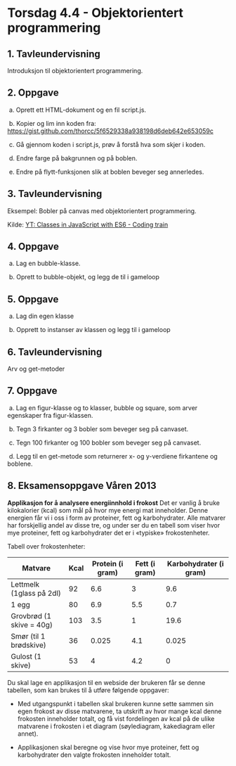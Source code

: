 # Torsdag 4.4 - Objektorientert programmering

## 1. Tavleundervisning

Introduksjon til objektorientert programmering. 

## 2. Oppgave

​	a. Oprett ett HTML-dokument og en fil script.js.

​	b. Kopier og lim inn koden fra: https://gist.github.com/thorcc/5f6529338a938198d6deb642e653059c

​	c. Gå gjennom koden i script.js, prøv å forstå hva som skjer i koden.

​	d. Endre farge på bakgrunnen og på boblen.

​	e. Endre på flytt-funksjonen slik at boblen beveger seg annerledes.

## 3. Tavleundervisning

Eksempel: Bobler på canvas med objektorientert programmering. 

Kilde: [YT: Classes in JavaScript with ES6 - Coding train](https://www.youtube.com/watch?v=T-HGdc8L-7w&list=PLRqwX-V7Uu6Zy51Q-x9tMWIv9cueOFTFA&index=23)

## 4. Oppgave

​	a. Lag en bubble-klasse.

​	b. Oprett to bubble-objekt, og legg de til i gameloop

## 5. Oppgave

​	a. Lag din egen klasse

​	b. Opprett to instanser av klassen og legg til i gameloop

## 6. Tavleundervisning

Arv og get-metoder

## 7. Oppgave

​	a. Lag en figur-klasse og to klasser, bubble og square, som arver egenskaper fra figur-klassen.

​	b. Tegn 3 firkanter og 3 bobler som beveger seg på canvaset.

​	c. Tegn 100 firkanter og 100 bobler som beveger seg på canvaset.

​	d. Legg til en get-metode som returnerer x- og y-verdiene firkantene og boblene.

## 8. Eksamensoppgave Våren 2013

**Applikasjon for å analysere energiinnhold i frokost**
Det er vanlig å bruke kilokalorier (kcal) som mål på hvor mye energi mat inneholder. Denne energien får vi i oss i form av proteiner, fett og karbohydrater. Alle matvarer har forskjellig andel av disse tre, og under ser du en tabell som viser hvor mye proteiner, fett og karbohydrater det er i «typiske» frokostenheter. 

Tabell over frokostenheter:

| Matvare                  | Kcal | Protein (i gram) | Fett (i gram) | Karbohydrater (i gram) |
| ------------------------ | ---- | ---------------- | ------------- | ---------------------- |
| Lettmelk (1glass på 2dl) | 92   | 6.6              | 3             | 9.6                    |
| 1 egg                    | 80   | 6.9              | 5.5           | 0.7                    |
| Grovbrød (1 skive = 40g) | 103  | 3.5              | 1             | 19.6                   |
| Smør (til 1 brødskive)   | 36   | 0.025            | 4.1           | 0.025                  |
| Gulost (1 skive)         | 53   | 4                | 4.2           | 0                      |

Du skal lage en applikasjon til en webside der brukeren får se denne tabellen, som kan brukes til å utføre følgende oppgaver:

- Med utgangspunkt i tabellen skal brukeren kunne sette sammen sin egen frokost av disse matvarene, ta utskrift av hvor mange kcal denne frokosten inneholder totalt, og få vist fordelingen av kcal på de ulike matvarene i frokosten i et diagram (søylediagram, kakediagram eller annet).

- Applikasjonen skal beregne og vise hvor mye proteiner, fett og karbohydrater den valgte frokosten inneholder totalt.

